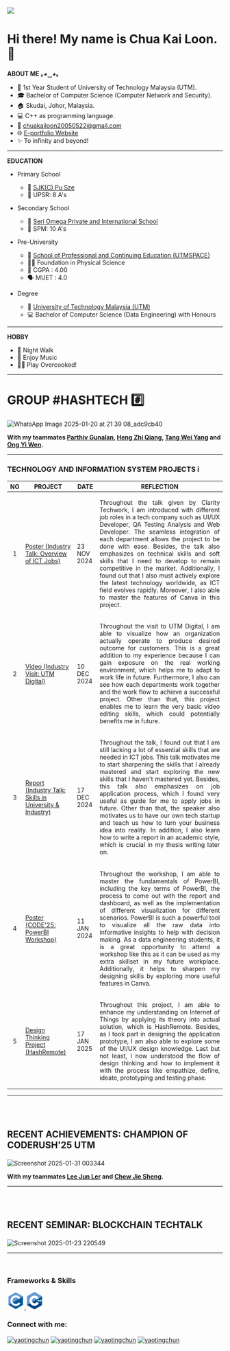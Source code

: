 ![](https://komarev.com/ghpvc/?username=yaotingchun&color=blueviolet&label=VISITORS)
# **Hi there! My name is Chua Kai Loon. 👋**

**ABOUT ME ｡⁠◕⁠‿⁠◕⁠｡**
- 🏫 1st Year Student of University of Technology Malaysia (UTM). 
- 🎓 Bachelor of Computer Science (Computer Network and Security). 
- 🏠 Skudai, Johor, Malaysia.
- 💻 C++ as programming language.
- 📧 chuakailoon20050522@gmail.com
- 🌐 [E-portfolio Website](https://github.com/chuakailoon)
- ✨ To infinity and beyond!

***

**EDUCATION**
* Primary School
  - 📍 [SJK(C) Pu Sze](https://www.facebook.com/sjkcpuszeskudai) 
  - 📝 UPSR: 8 A's

* Secondary School
  - 📍 [Seri Omega Private and International School](https://www.seriomega.edu.my/)
  - 📝 SPM: 10 A's

* Pre-University
  - 📍 [School of Professional and Continuing Education (UTMSPACE)](https://utmspace.edu.my/)
  - 👨‍🎓 Foundation in Physical Science
  - 📝 CGPA : 4.00
  - 🗣️ MUET : 4.0
 
* Degree
  - 📍 [University of Technology Malaysia (UTM)](https://www.utm.my/)
  - 💻 Bachelor of Computer Science (Data Engineering) with Honours

***

**HOBBY**
- 🚶 Night Walk 
- 🎼 Enjoy Music 
- 🧑‍🍳 Play Overcooked!

***

### <h1> GROUP #HASHTECH #️⃣ </h1>
![WhatsApp Image 2025-01-20 at 21 39 08_adc9cb40](https://github.com/user-attachments/assets/2aa2904e-3b21-4d30-a831-b4ec1bca4d9e)
**<p>With my teammates [Parthiv Gunalan](https://github.com/Parv53), [Heng Zhi Qiang](https://github.com/hengzhiqiang), [Tang Wei Yang](https://github.com/tangweiyang) and [Ong Yi Wen](https://github.com/yiwen04).</p>**

---
### **TECHNOLOGY AND INFORMATION SYSTEM PROJECTS** ℹ️
|    **NO**   |                                 **PROJECT**                   |    **DATE**   | **REFLECTION**  |
|-----------------------|-------------------------------------------------------------------|---------------|-----------------|
|<p align="center">1</p>| [Poster (Industry Talk: Overview of ICT Jobs)](https://drive.google.com/file/d/1TnQoQpAkC85EtYGZ-TVlFK-ki6_priwh/view?usp=sharing)|  23 NOV 2024  | <p align="justify">Throughout the talk given by Clarity Techwork, I am introduced with different job roles in a tech company such as  UI/UX Developer, QA Testing Analysis and Web Developer. The seamless integration of each department allows the project to be done with ease. Besides, the talk also emphasizes on technical skills and soft skills that I need to develop to remain competitive in the market. Additionally, I found out that I also must actively explore the latest technology worldwide, as ICT field evolves rapidly. Moreover, I also able to master the features of Canva in this project.</p>|
|<p align="center">2</p>| [Video (Industry Visit: UTM Digital)](https://drive.google.com/file/d/1svd3S-d1m-s2f7pQUQaddCeglenBGc_C/view?usp=sharing)|  10 DEC 2024  | <p align="justify">Throughout the visit to UTM Digital, I am able to visualize how an organization actually operate to produce desired outcome for customers. This is a great addition to my experience because I can gain exposure on the real working environment, which helps me to adapt to work life in future. Furthermore, I also can see how each departments work together and the work flow to achieve a successful project. Other than that, this project enables me to learn the very basic video editing skills, which could potentially benefits me in future. </p>|
|<p align="center">3</p>| [Report (Industry Talk: Skills in University & Industry)](https://drive.google.com/file/d/1pSHC18H6se66jZ3MXhh7PSo9mBcTIH3Y/view?usp=sharing)|  17 DEC 2024  | <p align="justify">Throughout the talk, I found out that I am still lacking a lot of essential skills that are needed in ICT jobs. This talk motivates me to start sharpening the skills that I already mastered and start exploring the new skills that I haven't mastered yet. Besides, this talk also emphasizes on job application process, which I found very useful as guide for me to apply jobs in future. Other than that, the speaker also motivates us to have our own tech startup and teach us how to turn your business idea into reality. In addition, I also learn how to write a report in an academic style, which is crucial in my thesis writing later on. </p>  |
|<p align="center">4</p>| [Poster (CODE'25: PowerBI Workshop)](https://drive.google.com/file/d/1EKWFYFVm7_U6fJXKFF8FFgNPYCad7SC6/view?usp=sharing)|  11 JAN 2024  | <p align="justify">Throughout the workshop, I am able to master the fundamentals of PowerBI, including the key terms of PowerBI, the process to come out with the report and dashboard, as well as the implementation of different visualization for different scenarios. PowerBI is such a powerful tool to visualize all the raw data into informative insights to help with decision making. As a data engineering students, it is a great opportunity to attend a workshop like this as it can be used as my extra skillset in my future workplace. Additionally, it helps to sharpen my designing skills by exploring more useful features in Canva. </p>|
|<p align="center">5</p>| [Design Thinking Project (HashRemote)](https://youtu.be/SMFT7hZgijk)|  17 JAN 2025  | <p align="justify">Throughout this project, I am able to enhance my understanding on Internet of Things by applying its theory into actual solution, which is HashRemote. Besides, as I took part in designing the application prototype, I am also able to explore some of the UI/UX design knowledge. Last but not least, I now understood the flow of design thinking and how to implement it with the process like empathize, define, ideate, prototyping and testing phase.  </p> |

***
<br><br>
## <p>RECENT ACHIEVEMENTS: CHAMPION OF CODERUSH'25 UTM </p>
![Screenshot 2025-01-31 003344](https://github.com/user-attachments/assets/caf2e3b4-04b4-4102-9ff4-0951fe8bfae5)
**<p>With my teammates [Lee Jun Ler](https://github.com/JunLerLee) and [Chew Jie Sheng](https://github.com/CHEW0203).</p>**
***
<br><br>

## <p>RECENT SEMINAR: BLOCKCHAIN TECHTALK </p>
![Screenshot 2025-01-23 220549](https://github.com/user-attachments/assets/509179f0-2b5a-4996-9271-91514adfa36b)
***
<br>

<h3 align="left">Frameworks & Skills</h3>
<p align="left"> <a href="https://www.cprogramming.com/" target="_blank" rel="noreferrer"> <img src="https://raw.githubusercontent.com/devicons/devicon/master/icons/c/c-original.svg" alt="c" width="40" height="40"/> </a> <a href="https://www.w3schools.com/cpp/" target="_blank" rel="noreferrer"> <img src="https://raw.githubusercontent.com/devicons/devicon/master/icons/cplusplus/cplusplus-original.svg" alt="cplusplus" width="40" height="40"/> </a> </p>

<h3 align="left">Connect with me:</h3>
<p align="left">

<a href="https://github.com/yaotingchun" target="blank"><img align="center" src="https://raw.githubusercontent.com/rahuldkjain/github-profile-readme-generator/master/src/images/icons/Social/github.svg" alt="yaotingchun" height="40" width="40" /></a>
<a href="https://www.linkedin.com/in/yao-ting-chun-793405347/" target="blank"><img align="center" src="https://raw.githubusercontent.com/rahuldkjain/github-profile-readme-generator/master/src/images/icons/Social/linked-in-alt.svg" alt="yaotingchun" height="40" width="40" /></a>
<a href="https://instagram.com/y.ting_25" target="blank"><img align="center" src="https://raw.githubusercontent.com/rahuldkjain/github-profile-readme-generator/master/src/images/icons/Social/instagram.svg" alt="yaotingchun" height="40" width="40" /></a>
<a href="https://codeforces.com/profile/TehOLimauAis" target="blank"><img align="center" src="https://raw.githubusercontent.com/rahuldkjain/github-profile-readme-generator/master/src/images/icons/Social/codeforces.svg" alt="yaotingchun" height="40" width="40" /></a>
</p>


